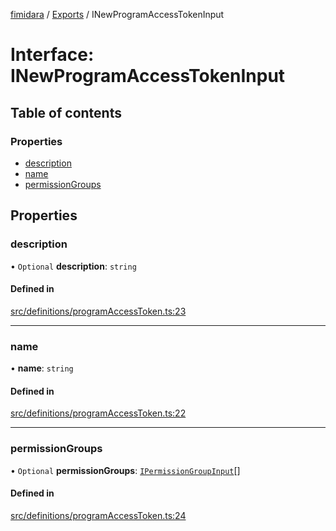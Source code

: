 [fimidara](../README.md) / [Exports](../modules.md) / INewProgramAccessTokenInput

# Interface: INewProgramAccessTokenInput

## Table of contents

### Properties

- [description](INewProgramAccessTokenInput.md#description)
- [name](INewProgramAccessTokenInput.md#name)
- [permissionGroups](INewProgramAccessTokenInput.md#permissiongroups)

## Properties

### description

• `Optional` **description**: `string`

#### Defined in

[src/definitions/programAccessToken.ts:23](https://github.com/softkave/files-js/blob/353a07f/src/definitions/programAccessToken.ts#L23)

___

### name

• **name**: `string`

#### Defined in

[src/definitions/programAccessToken.ts:22](https://github.com/softkave/files-js/blob/353a07f/src/definitions/programAccessToken.ts#L22)

___

### permissionGroups

• `Optional` **permissionGroups**: [`IPermissionGroupInput`](IPermissionGroupInput.md)[]

#### Defined in

[src/definitions/programAccessToken.ts:24](https://github.com/softkave/files-js/blob/353a07f/src/definitions/programAccessToken.ts#L24)
